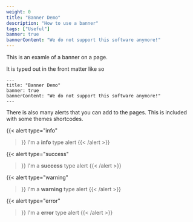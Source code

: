 ```yaml
---
weight: 0
title: "Banner Demo"
description: "How to use a banner"
tags: ["Useful"]
banner: true
bannerContent: "We do not support this software anymore!"
---
```


This is an examle of a banner on a page.

It is typed out in the front matter like so

```frontmatter
---
title: "Banner Demo"
banner: true
bannerContent: "We do not support this software anymore!"
---
```

There is also many alerts that you can add to the pages. This is included with some themes shortcodes.

{{< alert
    type="info"
>}}
I'm a **info** type alert
{{< /alert >}}


{{< alert
    type="success"
>}}
I'm a **success** type alert
{{< /alert >}}


{{< alert
    type="warning"
>}}
I'm a **warning** type alert
{{< /alert >}}


{{< alert
    type="error"
>}}
I'm a **error** type alert
{{< /alert >}}
